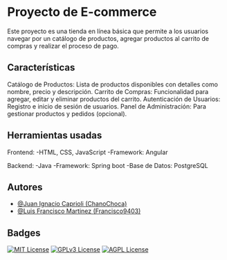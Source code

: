 # Proyecto de E-commerce

Este proyecto es una tienda en línea básica que permite a los usuarios navegar por un catálogo de productos, agregar productos al carrito de compras y realizar el proceso de pago.

## Características
Catálogo de Productos: Lista de productos disponibles con detalles como nombre, precio y descripción.
Carrito de Compras: Funcionalidad para agregar, editar y eliminar productos del carrito.
Autenticación de Usuarios: Registro e inicio de sesión de usuarios.
Panel de Administración: Para gestionar productos y pedidos (opcional).

## Herramientas usadas

Frontend:
-HTML, CSS, JavaScript
-Framework: Angular 

Backend:
-Java 
-Framework: Spring boot 
-Base de Datos: PostgreSQL


## Autores

- [@Juan Ignacio Caprioli (ChanoChoca)](https://github.com/ChanoChoca)
- [@Luis Francisco Martinez (Francisco9403)](https://github.com/JmatiF)


## Badges

[//]: # (Add badges from somewhere like: [shields.io]&#40;https://shields.io/&#41;)

[![MIT License](https://img.shields.io/badge/License-MIT-green.svg)](https://choosealicense.com/licenses/mit/)
[![GPLv3 License](https://img.shields.io/badge/License-GPL%20v3-yellow.svg)](https://opensource.org/licenses/)
[![AGPL License](https://img.shields.io/badge/license-AGPL-blue.svg)](http://www.gnu.org/licenses/agpl-3.0)
